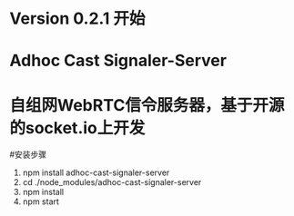 Version 0.2.1 开始
===
Adhoc Cast Signaler-Server
===
自组网WebRTC信令服务器，基于开源的socket.io上开发
===
#安装步骤
1. npm install adhoc-cast-signaler-server
1. cd ./node_modules/adhoc-cast-signaler-server
1. npm install
1. npm start



